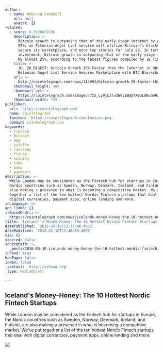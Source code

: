 ```yaml
---
author:
  - name: Rebecca Campbell
    url: null
    avatar: {}
related:
  - score: 0.5930699706
    description: >-
      Bitcoin growth is outpacing that of the early stage internet by almost
      25%; an Estonian Angel List service will utilize Bitcoin's blockchain to
      secure its marketplace, and more top stories for July 28. In terms of
      investment, Bitcoin growth is outpacing that of the early stage internet
      by almost 25%, according to the latest figures compiled by IB Times UK.
    title: >-
      JUL 28 DIGEST: Bitcoin Growth 25% Faster than the Internet in 90s;
      Estonian Angel List Service Secures Marketplace with BTC Blockchain
    url: >-
      http://cointelegraph.com/news/114992/bitcoin-growth-25-faster-than-the-internet-in-90s-estonian-angel-list-service-secures-marketplace-with-btc-blockchain
    thumbnail_height: 483
    thumbnail_url: >-
      https://cointelegraph.com/images/725_Ly9jb2ludGVsZWdyYXBoLmNvbS9zdG9yYWdlL3VwbG9hZHMvdmlldy85OTE5MjU5NTUxNmEyZDIxZWMxOTZiZWQzNjI2MjQ0NS5wbmc=.jpg
    thumbnail_width: 725
publisher:
  url: 'https://cointelegraph.com'
  name: CoinTelegraph
  favicon: 'https://cointelegraph.com/favicon.png'
  domain: cointelegraph.com
keywords:
  - fintech
  - bitcoin
  - app
  - safello
  - lunarway
  - fixura
  - coinify
  - tink
  - auka
  - payments
description: >-
  While London may be considered as the Fintech hub for startups in Europe, the
  Nordic countries such as Sweden, Norway, Denmark, Iceland, and Finland, are
  also making a presence in what is becoming a competitive market. We've put
  together a list of the ten hottest Nordic Fintech startups that deal with
  digital currencies, payment apps, online lending and more.
inLanguage: en
app_links: []
isBasedOnUrl: >-
  https://cointelegraph.com/news/icelands-money-honey-the-10-hottest-nordic-fintech-startups
title: 'Iceland''s Money-Honey: The 10 Hottest Nordic Fintech Startups'
datePublished: '2016-08-10T13:37:46.493Z'
dateModified: '2016-08-10T12:48:53.480Z'
via: {}
starred: false
sourcePath: >-
  _posts/2016-08-10-icelands-money-honey-the-10-hottest-nordic-fintech-startup.md
inFeed: true
hasPage: false
inNav: false
_context: 'http://schema.org'
_type: MediaObject

---
```

<article style=""><h1>Iceland's Money-Honey: The 10 Hottest Nordic Fintech Startups</h1><p>While London may be considered as the Fintech hub for startups in Europe, the Nordic countries such as Sweden, Norway, Denmark, Iceland, and Finland, are also making a presence in what is becoming a competitive market. We've put together a list of the ten hottest Nordic Fintech startups that deal with digital currencies, payment apps, online lending and more.</p><img src="https://cointelegraph.com/images/725_Ly9jb2ludGVsZWdyYXBoLmNvbS9zdG9yYWdlL3VwbG9hZHMvdmlldy8zMmM4OTIzYTRhODY1YjY2ZWVjODNkY2U5NTdkMzQ3Yy5qcGc=.jpg" /></article>